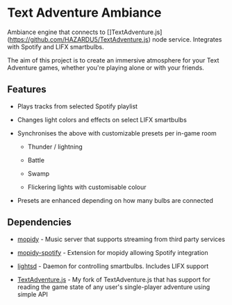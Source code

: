 Text Adventure Ambiance
=======================

Ambiance engine that connects to []TextAdventure.js](https://github.com/HAZARDU5/TextAdventure.js) node service.
Integrates with Spotify and LIFX smartbulbs.

The aim of this project is to create an immersive atmosphere for your Text Adventure games, whether you're playing
alone or with your friends.

## Features

*   Plays tracks from selected Spotify playlist

*   Changes light colors and effects on select LIFX smartbulbs

*   Synchronises the above with customizable presets per in-game room

    *   Thunder / lightning

    *   Battle

    *   Swamp

    *   Flickering lights with customisable colour

*   Presets are enhanced depending on how many bulbs are connected

## Dependencies

*   [mopidy](https://github.com/mopidy/mopidy) - Music server that supports streaming from third party services

*   [mopidy-spotify](https://github.com/mopidy/mopidy-spotify) - Extension for mopidy allowing Spotify integration

*   [lightsd](https://github.com/lopter/lightsd) - Daemon for controlling smartbulbs. Includes LIFX support

*   [TextAdventure.js](https://github.com/HAZARDU5/TextAdventure.js) - My fork of TextAdventure.js that has support for
    reading the game state of any user's single-player adventure using simple API